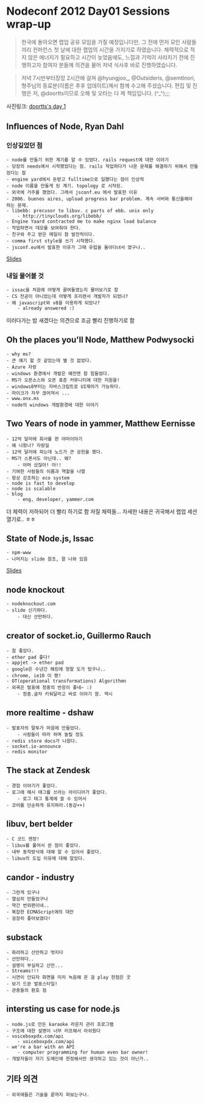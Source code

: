 
Nodeconf 2012 Day01 Sessions wrap-up
====================================


> 한국에 돌아오면 랩업 공유 모임을 가질 예정입니다만, 그 전에 먼저 모인 사람들끼리 컨퍼런스 첫 날에 대한 랩업의 시간을 가지기로 하였습니다. 체력적으로 적지 않은 에너지가 필요하고 시간이 늦었음에도, 느낌과 기억이 사라지기 전에 진행하고자 참여자 분들께 의견을 물어 저녁 식사후 바로 진행하였습니다. 

> 저녁 7시반부터장장 2시간에 걸쳐 @hyungjoo_, @Outsideris, @semtlnori, 형주님의 동료분(이름은 추후 업데이트)께서 함께 수고해 주셨습니다. 
> 편집 및 진행은 저, @doortts이므로 오해 및 오타는 다 제 책임입니다. (^_^);;;

사진링크: [doortts's day 1](https://picasaweb.google.com/107279487440516858381/Nodeconf_portland) 

Inﬂuences of Node, Ryan Dahl
----------------------------

### 인상깊었던 점

    - node를 만들기 위한 계기를 알 수 있었다. rails request에 대한 이야기
    - 당장의 needs에서 시작했었다는 점. rails 작업하다가 나온 문제를 해결하기 위해서 만들었다는 점
    - engine yard에서 돈받고 fulltime으로 일했다는 점이 인상적
    - node 이름을 만들게 된 계기. topology 로 시작된.
    - 외국에 거주를 했었다. 그래서 jsconf.eu 에서 발표한 이유
    - 2006. buenos aires, upload progress bar problem. 계속 서버와 통신을해야 하는 문제.
    - libebb: precusor to libuv. c parts of ebb. unix only
        - http://tinyclouds.org/libebb/
    - Engine Yaard contracted me to make nginx load balance
    - 작업하면서 데모를 보여줘야 한다.
    - 친구와 주고 받은 메일이 참 발전적이다. 
    - comma first style을 쓰기 시작했다.
    - jsconf.eu에서 발표한 이유가 그때 유럽을 돌아다녀서 였구나..

[Slides](http://tinyclouds.org/nodeconf2012.pdf)

### 내일 물어볼 것

    - issac을 처음에 어떻게 끌여들였는지 물어보기로 함
    - CS 전공이 아니었는데 어떻게 프리랜서 개발자가 되었나?
    - 왜 javascript와 v8을 이용하게 되었나?
        - already answered :)


이러다가는 밤 새겠다는 의견으로 조금 빨리 진행하기로 함


Oh the places you'll Node, Matthew Podwysocki
---------------------------------------------
    - why ms?
    - 큰 얘기 할 것 같았는데 별 것 없었다.
    - Azure 자랑
    - windows 환경에서 개발은 예전엔 참 힘들었다.
    - MS가 오픈소스와 오픈 표준 커뮤니티에 대한 지원을!
    - windows8부터는 자바스크립트로 UI제어가 가능하다.
    - 마이크가 자꾸 끊어져서 ...
    - www.onx.ms
    - node의 windows 개발환경에 대한 이야기



Two Years of node in yammer, Matthew Eernisse
---------------------------------------------
    - 12억 달라에 회사를 판 야머이야기
    - 왜 나왔나? 자랑질
    - 12억 달러에 파는데 노드가 큰 공헌을 했다.
    - MS가 스폰서도 아닌데.. 왜?
        - 야머 샀잖아! 아!!
    - 기여한 사람들의 이름과 역할을 나열
    - 항상 강조하는 eco system
    - node is fast to develop
    - node is scalable
    - blog
        - eng, developer, yammer.com


더 체력이 저하되어 더 빨리 하기로 함
저질 체력들... 
자세한 내용은 귀국해서 랩업 세션 열기로.. ㅎㅎ


State of Node.js, Issac
-----------------------
    - npm-www
    - 나머지는 slide 참조, 잘 나와 있음

[Slides](http://j.mp/2012-state-of-the-node)


node knockout
-------------
    - nodeknockout.com
    - slide 신기하다.
        - 대신 산만하다.


creator of socket.io, Guillermo Rauch 
-------------------------------------
    - 참 좋았다.
    - ether pad 좋다!
    - appjet -> ether pad
    - google은 수년간 해킹에 정말 도가 텄구나..
    - chrome, ie10 이 짱!
    - OT(operational transformations) Algorithmn
    - 외쿡은 발표에 청중의 반응이 좋네~ :)
        - 청중.글자 키워달라고 바로 이야기 함. 역시


more realtime - dshaw
---------------------
    - 발표자의 말투가 마음에 안들었다.
        - 사람들이 따라 하며 놀릴 정도 
    - redis store docs가 나왔다.
    - socket.io-announce
    - redis monitor


The stack at Zendesk
--------------------
    - 경험 이야기가 좋았다.
    - 로그에 해시 태그를 쓰라는 아이디어가 좋았다.
        - 로그 태그 통계에 쓸 수 있어서
    - 코어를 단순하게 유지하라.(동감++)


libuv, bert belder
------------------
    - C 코드 젠장!
    - libuv를 풀어서 쓴 점이 좋았다.
    - 내부 동작방식에 대해 알 수 있어서 좋았다.
    - libuv의 도입 이유에 대해 알았다.


candor - industry
------------------
    - 그런게 있구나
    - 열심히 만들었구나
    - 약간 번외편이네..
    - 복잡한 ECMAScript에의 대안
    - 굉장히 좋아보였다!


substack
--------
    - 화려하고 산만하고 멋지다
    - 산만하다..
    - 설명이 부실하고 산만...
    - Streams!!! 
    - 시연이 안되자 화면을 미리 녹음해 온 걸 play 한점은 굿
    - 보기 드문 발표스타일!
    - 관중들의 환호 점

intersting us case for node.js
------------------------------

    - node.js로 만든 karaoke 라운지 관리 프로그램
    - 구조에 대한 설명이 너무 러프해서 아쉬웠다
    - voiceboxpdx.com/api
        - voiceboxpdx.com/api
    - we're a bar with an API
        - computer programming for human even bar owner!
    - 개발자들이 자기 도메인에 한정해서만 생각하고 있는 것이 아닌가..


기타 의견
--------

    - 외국애들은 기술을 끝까지 파보는구나.
